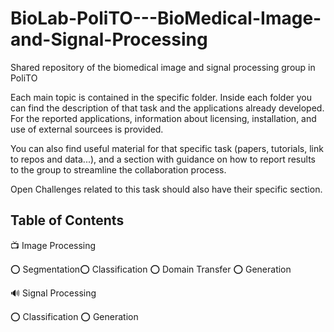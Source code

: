 # BioLab-PoliTO---BioMedical-Image-and-Signal-Processing
Shared repository of the biomedical image and signal processing group in PoliTO

Each main topic is contained in the specific folder. Inside each folder you can find the description of that task and the applications already developed. For the reported applications, information about licensing, installation, and use of external sourcees is provided.

You can also find useful material for that specific task (papers, tutorials, link to repos and data...), and a section with guidance on how to report results to the group to streamline the collaboration process. 

Open Challenges related to this task should also have their specific section.

## Table of Contents

:tv: Image Processing 

:o:  Segmentation:o:  Classification :o:  Domain Transfer :o:  Generation

🔊 Signal Processing

:o: Classification :o: Generation




